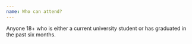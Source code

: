 ```yaml
---
name: Who can attend?
---
```


Anyone 18+ who is either a current university student or has graduated in the past six months.
